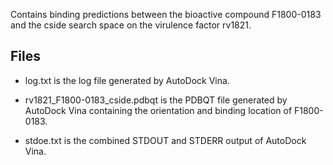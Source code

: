 Contains binding predictions between the bioactive compound F1800-0183 and the cside search space on the virulence factor rv1821.

## Files

- log.txt is the log file generated by AutoDock Vina.

- rv1821_F1800-0183_cside.pdbqt is the PDBQT file generated by AutoDock Vina containing the orientation and binding location of F1800-0183.

- stdoe.txt is the combined STDOUT and STDERR output of AutoDock Vina.

